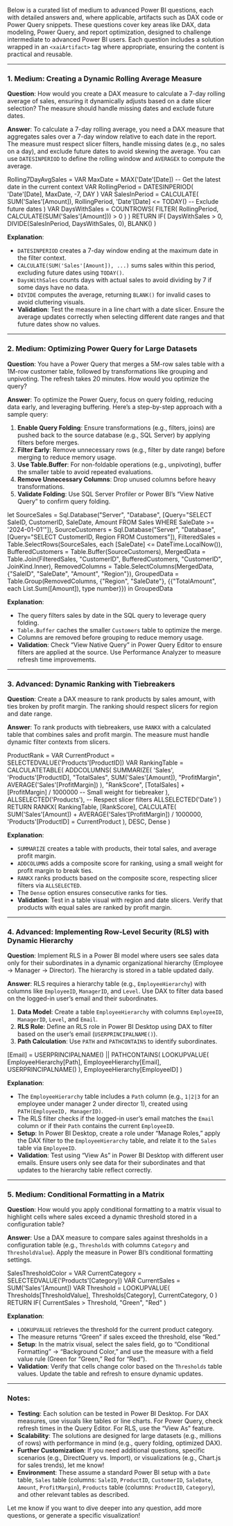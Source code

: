 Below is a curated list of medium to advanced Power BI questions, each with detailed answers and, where applicable, artifacts such as DAX code or Power Query snippets. These questions cover key areas like DAX, data modeling, Power Query, and report optimization, designed to challenge intermediate to advanced Power BI users. Each question includes a solution wrapped in an `<xaiArtifact>` tag where appropriate, ensuring the content is practical and reusable.

---

### 1. Medium: Creating a Dynamic Rolling Average Measure
**Question**: How would you create a DAX measure to calculate a 7-day rolling average of sales, ensuring it dynamically adjusts based on a date slicer selection? The measure should handle missing dates and exclude future dates.

**Answer**:
To calculate a 7-day rolling average, you need a DAX measure that aggregates sales over a 7-day window relative to each date in the report. The measure must respect slicer filters, handle missing dates (e.g., no sales on a day), and exclude future dates to avoid skewing the average. You can use `DATESINPERIOD` to define the rolling window and `AVERAGEX` to compute the average.

<xaiArtifact artifact_id="ee20a79e-b0d0-453c-a36a-a957a984ed87" artifact_version_id="ff7d241c-263e-48dd-8ff2-82300eb4325f" title="RollingAverageDAX.txt" contentType="text/plain">
Rolling7DayAvgSales = 
VAR MaxDate = MAX('Date'[Date]) -- Get the latest date in the current context
VAR RollingPeriod = 
    DATESINPERIOD(
        'Date'[Date],
        MaxDate,
        -7,
        DAY
    )
VAR SalesInPeriod = 
    CALCULATE(
        SUM('Sales'[Amount]),
        RollingPeriod,
        'Date'[Date] <= TODAY() -- Exclude future dates
    )
VAR DaysWithSales = 
    COUNTROWS(
        FILTER(
            RollingPeriod,
            CALCULATE(SUM('Sales'[Amount])) > 0
        )
    )
RETURN
    IF(
        DaysWithSales > 0,
        DIVIDE(SalesInPeriod, DaysWithSales, 0),
        BLANK()
    )
</xaiArtifact>

**Explanation**:
- `DATESINPERIOD` creates a 7-day window ending at the maximum date in the filter context.
- `CALCULATE(SUM('Sales'[Amount]), ...)` sums sales within this period, excluding future dates using `TODAY()`.
- `DaysWithSales` counts days with actual sales to avoid dividing by 7 if some days have no data.
- `DIVIDE` computes the average, returning `BLANK()` for invalid cases to avoid cluttering visuals.
- **Validation**: Test the measure in a line chart with a date slicer. Ensure the average updates correctly when selecting different date ranges and that future dates show no values.

---

### 2. Medium: Optimizing Power Query for Large Datasets
**Question**: You have a Power Query that merges a 5M-row sales table with a 1M-row customer table, followed by transformations like grouping and unpivoting. The refresh takes 20 minutes. How would you optimize the query?

**Answer**:
To optimize the Power Query, focus on query folding, reducing data early, and leveraging buffering. Here’s a step-by-step approach with a sample query:

1. **Enable Query Folding**: Ensure transformations (e.g., filters, joins) are pushed back to the source database (e.g., SQL Server) by applying filters before merges.
2. **Filter Early**: Remove unnecessary rows (e.g., filter by date range) before merging to reduce memory usage.
3. **Use Table.Buffer**: For non-foldable operations (e.g., unpivoting), buffer the smaller table to avoid repeated evaluations.
4. **Remove Unnecessary Columns**: Drop unused columns before heavy transformations.
5. **Validate Folding**: Use SQL Server Profiler or Power BI’s “View Native Query” to confirm query folding.

<xaiArtifact artifact_id="3b712718-6a8c-4086-bb27-d6debb6a0223" artifact_version_id="df7bf1c9-4085-405a-a8ee-924b58833c03" title="OptimizedSalesQuery.m" contentType="text/plain">
let
    SourceSales = Sql.Database("Server", "Database", [Query="SELECT SaleID, CustomerID, SaleDate, Amount FROM Sales WHERE SaleDate >= '2024-01-01'"]),
    SourceCustomers = Sql.Database("Server", "Database", [Query="SELECT CustomerID, Region FROM Customers"]),
    FilteredSales = Table.SelectRows(SourceSales, each [SaleDate] <= DateTime.LocalNow()),
    BufferedCustomers = Table.Buffer(SourceCustomers),
    MergedData = Table.Join(FilteredSales, "CustomerID", BufferedCustomers, "CustomerID", JoinKind.Inner),
    RemovedColumns = Table.SelectColumns(MergedData, {"SaleID", "SaleDate", "Amount", "Region"}),
    GroupedData = Table.Group(RemovedColumns, {"Region", "SaleDate"}, {{"TotalAmount", each List.Sum([Amount]), type number}})
in
    GroupedData
</xaiArtifact>

**Explanation**:
- The query filters sales by date in the SQL query to leverage query folding.
- `Table.Buffer` caches the smaller `Customers` table to optimize the merge.
- Columns are removed before grouping to reduce memory usage.
- **Validation**: Check “View Native Query” in Power Query Editor to ensure filters are applied at the source. Use Performance Analyzer to measure refresh time improvements.

---

### 3. Advanced: Dynamic Ranking with Tiebreakers
**Question**: Create a DAX measure to rank products by sales amount, with ties broken by profit margin. The ranking should respect slicers for region and date range.

**Answer**:
To rank products with tiebreakers, use `RANKX` with a calculated table that combines sales and profit margin. The measure must handle dynamic filter contexts from slicers.

<xaiArtifact artifact_id="2ee18029-5d66-4277-a100-fd771210ac05" artifact_version_id="c82f0016-8bc1-4b6d-ac9c-17a7d5370d3f" title="ProductRankingDAX.txt" contentType="text/plain">
ProductRank = 
VAR CurrentProduct = SELECTEDVALUE('Products'[ProductID])
VAR RankingTable = 
    CALCULATETABLE(
        ADDCOLUMNS(
            SUMMARIZE(
                'Sales',
                'Products'[ProductID],
                "TotalSales", SUM('Sales'[Amount]),
                "ProfitMargin", AVERAGE('Sales'[ProfitMargin])
            ),
            "RankScore", [TotalSales] + [ProfitMargin] / 1000000 -- Small weight for tiebreaker
        ),
        ALLSELECTED('Products'), -- Respect slicer filters
        ALLSELECTED('Date')
    )
RETURN
    RANKX(
        RankingTable,
        [RankScore],
        CALCULATE(
            SUM('Sales'[Amount]) + AVERAGE('Sales'[ProfitMargin]) / 1000000,
            'Products'[ProductID] = CurrentProduct
        ),
        DESC,
        Dense
    )
</xaiArtifact>

**Explanation**:
- `SUMMARIZE` creates a table with products, their total sales, and average profit margin.
- `ADDCOLUMNS` adds a composite score for ranking, using a small weight for profit margin to break ties.
- `RANKX` ranks products based on the composite score, respecting slicer filters via `ALLSELECTED`.
- The `Dense` option ensures consecutive ranks for ties.
- **Validation**: Test in a table visual with region and date slicers. Verify that products with equal sales are ranked by profit margin.

---

### 4. Advanced: Implementing Row-Level Security (RLS) with Dynamic Hierarchy
**Question**: Implement RLS in a Power BI model where users see sales data only for their subordinates in a dynamic organizational hierarchy (Employee -> Manager -> Director). The hierarchy is stored in a table updated daily.

**Answer**:
RLS requires a hierarchy table (e.g., `EmployeeHierarchy`) with columns like `EmployeeID`, `ManagerID`, and `Level`. Use DAX to filter data based on the logged-in user’s email and their subordinates.

1. **Data Model**: Create a table `EmployeeHierarchy` with columns `EmployeeID`, `ManagerID`, `Level`, and `Email`.
2. **RLS Role**: Define an RLS role in Power BI Desktop using DAX to filter based on the user’s email (`USERPRINCIPALNAME()`).
3. **Path Calculation**: Use `PATH` and `PATHCONTAINS` to identify subordinates.

<xaiArtifact artifact_id="f707260d-6bf6-4805-b9d4-db0e983fe964" artifact_version_id="6484d1d6-8947-4722-b99f-5451813e0c5e" title="RLSRoleDAX.txt" contentType="text/plain">
[Email] = USERPRINCIPALNAME() || 
PATHCONTAINS(
    LOOKUPVALUE(
        EmployeeHierarchy[Path],
        EmployeeHierarchy[Email], USERPRINCIPALNAME()
    ),
    EmployeeHierarchy[EmployeeID]
)
</xaiArtifact>

**Explanation**:
- The `EmployeeHierarchy` table includes a `Path` column (e.g., `1|2|3` for an employee under manager 2 under director 1), created using `PATH(EmployeeID, ManagerID)`.
- The RLS filter checks if the logged-in user’s email matches the `Email` column or if their `Path` contains the current `EmployeeID`.
- **Setup**: In Power BI Desktop, create a role under “Manage Roles,” apply the DAX filter to the `EmployeeHierarchy` table, and relate it to the `Sales` table via `EmployeeID`.
- **Validation**: Test using “View As” in Power BI Desktop with different user emails. Ensure users only see data for their subordinates and that updates to the hierarchy table reflect correctly.

---

### 5. Medium: Conditional Formatting in a Matrix
**Question**: How would you apply conditional formatting to a matrix visual to highlight cells where sales exceed a dynamic threshold stored in a configuration table?

**Answer**:
Use a DAX measure to compare sales against thresholds in a configuration table (e.g., `Thresholds` with columns `Category` and `ThresholdValue`). Apply the measure in Power BI’s conditional formatting settings.

<xaiArtifact artifact_id="efb51e68-f9d3-4b40-82e3-b03eb91c9aa5" artifact_version_id="2deb792e-9147-4961-b875-528129470bd9" title="ConditionalFormattingDAX.txt" contentType="text/plain">
SalesThresholdColor = 
VAR CurrentCategory = SELECTEDVALUE('Products'[Category])
VAR CurrentSales = SUM('Sales'[Amount])
VAR Threshold = 
    LOOKUPVALUE(
        Thresholds[ThresholdValue],
        Thresholds[Category], CurrentCategory,
        0
    )
RETURN
    IF(
        CurrentSales > Threshold,
        "Green",
        "Red"
    )
</xaiArtifact>

**Explanation**:
- `LOOKUPVALUE` retrieves the threshold for the current product category.
- The measure returns “Green” if sales exceed the threshold, else “Red.”
- **Setup**: In the matrix visual, select the sales field, go to “Conditional Formatting” -> “Background Color,” and use the measure with a field value rule (Green for “Green,” Red for “Red”).
- **Validation**: Verify that cells change color based on the `Thresholds` table values. Update the table and refresh to ensure dynamic updates.

---

### Notes:
- **Testing**: Each solution can be tested in Power BI Desktop. For DAX measures, use visuals like tables or line charts. For Power Query, check refresh times in the Query Editor. For RLS, use the “View As” feature.
- **Scalability**: The solutions are designed for large datasets (e.g., millions of rows) with performance in mind (e.g., query folding, optimized DAX).
- **Further Customization**: If you need additional questions, specific scenarios (e.g., DirectQuery vs. Import), or visualizations (e.g., Chart.js for sales trends), let me know!
- **Environment**: These assume a standard Power BI setup with a `Date` table, `Sales` table (columns: `SaleID`, `ProductID`, `CustomerID`, `SaleDate`, `Amount`, `ProfitMargin`), `Products` table (columns: `ProductID`, `Category`), and other relevant tables as described.

Let me know if you want to dive deeper into any question, add more questions, or generate a specific visualization!
